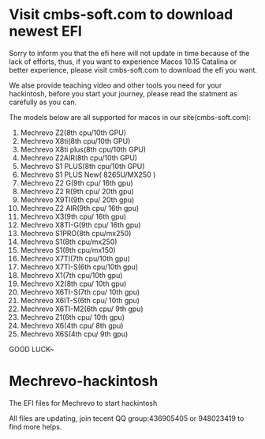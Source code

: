 # Visit cmbs-soft.com to download newest EFI

Sorry to inform you that the efi here will not update in time because of the lack of efforts, thus, if you want to experience Macos 10.15 Catalina or better experience, please visit cmbs-soft.com to download the efi you want.


We alse provide teaching video and other tools you need for your hackintosh, before you start your journey, please read the statment as carefully as you can.

The models below are all supported for macos in our site(cmbs-soft.com):

1. Mechrevo Z2(8th cpu/10th GPU)
2. Mechrevo X8ti(8th cpu/10th GPU)
3. Mechrevo X8ti plus(8th cpu/10th GPU)
4. Mechrevo Z2AIR(8th cpu/10th GPU)
5. Mechrevo S1 PLUS(8th cpu/10th GPU)
6. Mechrevo S1 PLUS New( 8265U/MX250 )
7. Mechrevo Z2 G(9th cpu/ 16th gpu)
8. Mechrevo Z2 R(9th cpu/ 20th gpu)
9. Mechrevo X9TI(9th cpu/ 20th gpu)
10. Mechrevo Z2 AIR(9th cpu/ 16th gpu)
11. Mechrevo X3(9th cpu/ 16th gpu)
12. Mechrevo X8TI-G(9th cpu/ 16th gpu)
13. Mechrevo S1PRO(8th cpu/mx250)
14. Mechrevo S1(8th cpu/mx250)
15. Mechrevo S1(8th cpu/mx150)
16. Mechrevo X7TI(7th cpu/10th gpu)
17. Mechrevo X7TI-S(6th cpu/10th gpu)
18. Mechrevo X1(7th cpu/10th gpu)
19. Mechrevo X2(8th cpu/ 10th gpu)
20. Mechrevo X6TI-S(7th cpu/ 10th gpu)
21. Mechrevo X6IT-S(6th cpu/ 10th gpu)
22. Mechrevo X6TI-M2(6th cpu/ 9th gpu)
23. Mechrevo Z1(6th cpu/ 10th gpu)
24. Mechrevo X6(4th cpu/ 8th gpu)
25. Mechrevo X6S(4th cpu/ 9th gpu)

GOOD LUCK~
# Mechrevo-hackintosh
The EFI files for Mechrevo to start hackintosh

All files are updating, join tecent QQ group:436905405 or 948023419 to find more helps.
